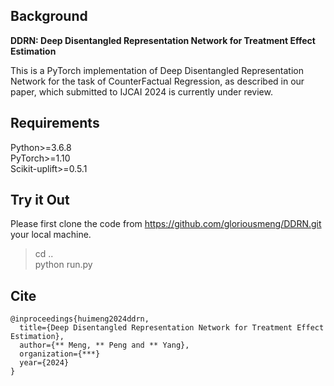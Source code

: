 ##  Background 
**DDRN: Deep Disentangled Representation Network for Treatment Effect Estimation**

This is a PyTorch implementation of Deep Disentangled Representation Network for the task of CounterFactual Regression,
as described in our paper, which submitted to IJCAI 2024 is currently under review.

## Requirements
Python>=3.6.8 \
PyTorch>=1.10 \
Scikit-uplift>=0.5.1


## Try it Out
Please first clone the code from https://github.com/gloriousmeng/DDRN.git your local machine.

>cd ..\
>python run.py

## Cite
```angular2html
@inproceedings{huimeng2024ddrn,
  title={Deep Disentangled Representation Network for Treatment Effect Estimation},
  author={** Meng, ** Peng and ** Yang},
  organization={***}
  year={2024}
}
```




